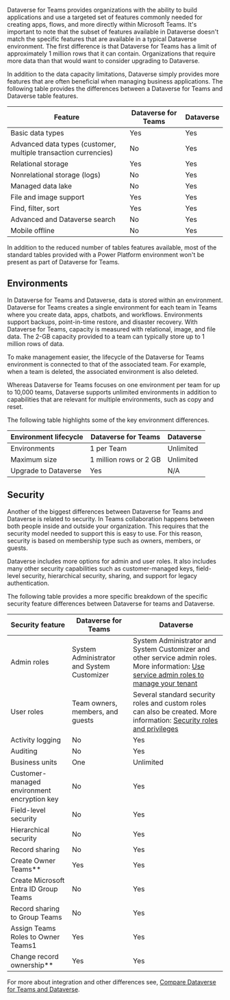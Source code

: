 Dataverse for Teams provides organizations with the ability to build applications and use a targeted set of features commonly needed for creating apps, flows, and more directly within Microsoft Teams. It's important to note that the subset of features available in Dataverse doesn't match the specific features that are available in a typical Dataverse environment. The first difference is that Dataverse for Teams has a limit of approximately 1 million rows that it can contain. Organizations that require more data than that would want to consider upgrading to Dataverse.

In addition to the data capacity limitations, Dataverse simply provides more features that are often beneficial when managing business applications. The following table provides the differences between a Dataverse for Teams and Dataverse table features.

|     Feature                                                              |     Dataverse for   Teams    |     Dataverse    |
|--------------------------------------------------------------------------|------------------------------|------------------|
|     Basic data   types                                                   |     Yes                      |     Yes          |
|     Advanced data   types (customer, multiple transaction currencies)    |     No                       |     Yes          |
|     Relational   storage                                                 |     Yes                      |     Yes          |
|     Nonrelational   storage (logs)                                      |     No                       |     Yes          |
|     Managed data   lake                                                  |     No                       |     Yes          |
|     File and   image support                                             |     Yes                      |     Yes          |
|     Find, filter,   sort                                                 |     Yes                      |     Yes          |
|     Advanced and   Dataverse search                                      |     No                       |     Yes          |
|     Mobile   offline                                                     |     No                       |     Yes          |

In addition to the reduced number of tables features available, most of the standard tables provided with a Power Platform environment won't be present as part of Dataverse for Teams.

## Environments

In Dataverse for Teams and Dataverse, data is stored within an environment. Dataverse for Teams creates a single environment for each team in Teams where you create data, apps, chatbots, and workflows. Environments support backups, point-in-time restore, and disaster recovery. With Dataverse for Teams, capacity is measured with relational, image, and file data. The 2-GB capacity provided to a team can typically store up to 1 million rows of data.

To make management easier, the lifecycle of the Dataverse for Teams environment is connected to that of the associated team. For example, when a team is deleted, the associated environment is also deleted.

Whereas Dataverse for Teams focuses on one environment per team for up to 10,000 teams, Dataverse supports unlimited environments in addition to capabilities that are relevant for multiple environments, such as copy and reset.

The following table highlights some of the key environment differences.

|     Environment   lifecycle    |     Dataverse for   Teams       |     Dataverse    |
|--------------------------------|---------------------------------|------------------|
|     Environments               |     1 per Team                  |     Unlimited    |
|     Maximum size               |     1 million   rows or 2 GB    |     Unlimited    |
|     Upgrade to   Dataverse     |     Yes                         |     N/A          |

## Security

Another of the biggest differences between Dataverse for Teams and Dataverse is related to security. In Teams collaboration happens between both people inside and outside your organization. This requires that the security model needed to support this is easy to use. For this reason, security is based on membership type such as owners, members, or guests.

Dataverse includes more options for admin and user roles. It also includes many other security capabilities such as customer-managed keys, field-level security, hierarchical security, sharing, and support for legacy authentication.

The following table provides a more specific breakdown of the specific security feature differences between Dataverse for teams and Dataverse.

|     Security   feature                               |     Dataverse for   Teams                           |     Dataverse                                                                                                                                        |
|------------------------------------------------------|-----------------------------------------------------|------------------------------------------------------------------------------------------------------------------------------------------------------|
|     Admin roles                                      |     System   Administrator and System Customizer    |     System   Administrator and System Customizer and other service admin roles. More   information: [Use service admin roles to manage your tenant](/power-platform/admin/use-service-admin-role-manage-tenant)    |
|     User roles                                       |     Team owners,   members, and guests              |     Several   standard security roles and custom roles can also be created. More   information: [Security roles and privileges](/power-platform/admin/security-roles-privileges)                        |
|     Activity   logging                               |     No                                              |     Yes                                                                                                                                              |
|     Auditing                                         |     No                                              |     Yes                                                                                                                                              |
|     Business   units                                 |     One                                             |     Unlimited                                                                                                                                        |
|     Customer-managed   environment encryption key    |     No                                              |     Yes                                                                                                                                              |
|     Field-level   security                           |     No                                              |     Yes                                                                                                                                              |
|     Hierarchical   security                          |     No                                              |     Yes                                                                                                                                              |
|     Record   sharing                                 |     No                                              |     Yes                                                                                                                                              |
|     Create Owner   Teams**                           |     Yes                                             |     Yes                                                                                                                                              |
|     Create Microsoft Entra ID Group Teams                         |     No                                              |     Yes                                                                                                                                              |
|     Record   sharing to Group Teams                  |     No                                              |     Yes                                                                                                                                              |
|     Assign Teams   Roles to Owner Teams1             |     Yes                                             |     Yes                                                                                                                                              |
|     Change record   ownership**                      |     Yes                                             |     Yes                                                                                                                                              |

For more about integration and other differences see, [Compare Dataverse for Teams and Dataverse](/power-apps/teams/data-platform-compare/?azure-portal=true).
